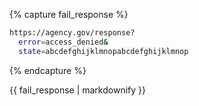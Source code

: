 {% capture fail_response %}
```bash
https://agency.gov/response?
  error=access_denied&
  state=abcdefghijklmnopabcdefghijklmnop
```
{% endcapture %}

<div markdown="1" data-example="fail_response" class="markdown">
{{ fail_response | markdownify }}
</div>